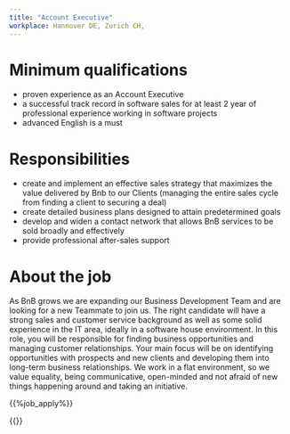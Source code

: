 ```yaml
---
title: "Account Executive"
workplace: Hannover DE, Zurich CH,
---
```


# Minimum qualifications

* proven experience as an Account Executive
* a successful track record in software sales for at least 2 year of professional experience working in software projects
* advanced English is a must

# Responsibilities

* create and implement an effective sales strategy that maximizes the value delivered by Bnb to our Clients (managing the entire sales cycle from finding a client to securing a deal)
* create detailed business plans designed to attain predetermined goals
* develop and widen a contact network that allows BnB services to be sold broadly and effectively
* provide professional after-sales support

# About the job

As BnB grows we are expanding our Business Development Team and are looking for a new Teammate to join us. The right candidate will have a strong sales and customer service background as well as some solid experience in the IT area, ideally in a software house environment. In this role, you will be responsible for finding business opportunities and managing customer relationships. Your main focus will be on identifying opportunities with prospects and new clients and developing them into long-term business relationships.
We work in a flat environment, so we value equality, being communicative, open-minded and not afraid of new things happening around and taking an initiative.

{{%job_apply%}}

{{<disclaimer>}}